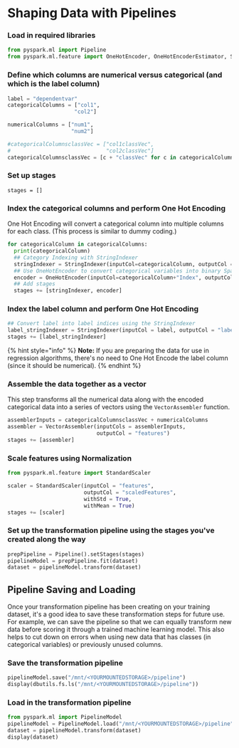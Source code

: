 # Shaping Data with Pipelines

### Load in required libraries

```python
from pyspark.ml import Pipeline
from pyspark.ml.feature import OneHotEncoder, OneHotEncoderEstimator, StringIndexer, VectorAssembler
```

### Define which columns are numerical versus categorical \(and which is the label column\)

```python
label = "dependentvar"
categoricalColumns = ["col1",
                     "col2"]

numericalColumns = ["num1",
                    "num2"]

#categoricalColumnsclassVec = ["col1classVec",
#                              "col2classVec"]
categoricalColumnsclassVec = [c + "classVec" for c in categoricalColumns]
```

### Set up stages

```text
stages = []
```

### Index the categorical columns and perform One Hot Encoding

One Hot Encoding will convert a categorical column into multiple columns for each class. \(This process is similar to dummy coding.\)

```python
for categoricalColumn in categoricalColumns:
  print(categoricalColumn)
  ## Category Indexing with StringIndexer
  stringIndexer = StringIndexer(inputCol=categoricalColumn, outputCol = categoricalColumn+"Index").setHandleInvalid("skip")
  ## Use OneHotEncoder to convert categorical variables into binary SparseVectors
  encoder = OneHotEncoder(inputCol=categoricalColumn+"Index", outputCol=categoricalColumn+"classVec")
  ## Add stages
  stages += [stringIndexer, encoder]
```

### Index the label column and perform One Hot Encoding

```python
## Convert label into label indices using the StringIndexer
label_stringIndexer = StringIndexer(inputCol = label, outputCol = "label").setHandleInvalid("skip")
stages += [label_stringIndexer]
```

{% hint style="info" %}
 **Note:** If you are preparing the data for use in regression algorithms, there's no need to One Hot Encode the label column \(since it should be numerical\).
{% endhint %}

### Assemble the data together as a vector

This step transforms all the numerical data along with the encoded categorical data into a series of vectors using the `VectorAssembler` function.

```python
assemblerInputs = categoricalColumnsclassVec + numericalColumns
assembler = VectorAssembler(inputCols = assemblerInputs,
                            outputCol = "features")
stages += [assembler]
```

### Scale features using Normalization

```python
from pyspark.ml.feature import StandardScaler

scaler = StandardScaler(inputCol = "features",
                        outputCol = "scaledFeatures",
                        withStd = True,
                        withMean = True)
stages += [scaler]
```

### Set up the transformation pipeline using the stages you've created along the way

```python
prepPipeline = Pipeline().setStages(stages)
pipelineModel = prepPipeline.fit(dataset)
dataset = pipelineModel.transform(dataset)
```

## Pipeline Saving and Loading

Once your transformation pipeline has been creating on your training dataset, it's a good idea to save these transformation steps for future use. For example, we can save the pipeline so that we can equally transform new data before scoring it through a trained machine learning model. This also helps to cut down on errors when using new data that has classes \(in categorical variables\) or previously unused columns.

### Save the transformation pipeline

```python
pipelineModel.save("/mnt/<YOURMOUNTEDSTORAGE>/pipeline")
display(dbutils.fs.ls("/mnt/<YOURMOUNTEDSTORAGE>/pipeline"))
```

### Load in the transformation pipeline

```python
from pyspark.ml import PipelineModel
pipelineModel = PipelineModel.load("/mnt/<YOURMOUNTEDSTORAGE>/pipeline")
dataset = pipelineModel.transform(dataset)
display(dataset)
```

